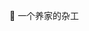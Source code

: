<!--
### SomeThingsAboutMe 👋

**milleyin/milleyin** is a ✨ _special_ ✨ repository because its `README.md` (this file) appears on your GitHub profile.

Here are some ideas to get you started:


- 👯 I’m looking to collaborate on ...
- 🤔 I’m looking for help with ...
- 📫 How to reach me: ...
- 😄 Pronouns: ...

- 🤓 ..就是要用中文來寫:

- 🔭 最近...在搞SwiftUI, bug很多，但很好玩
- 🌱 同時...在重學Java()
- 💬 一般問題， [這裡](https://github.com/milleyin/milleyin/issues)留言
- 📮 或者用郵件或iMessage找我，地址是mille.yin#gmail.com
...
- 另外，一個有趣的現象：「很多報錯，最後發現都是IDE的鍋」

- ⚡ Fun fact: lot's of error was because IDE bugs 😑


- 🔭 I’m working on SwiftUI recently
- 🌱 I’m currently relearning Java
- 💬 Ask me about someting? Leaved message [here](https://github.com/milleyin/milleyin/issues)
- 📫 you can reach me by email or iMessage via mille.yin#gmail.com 



![](https://img.shields.io/badge/Algorithm-★★★★☆-f0dbb0)      ![](https://img.shields.io/badge/systemArchitect-★★★★★-efb680)      
![](https://img.shields.io/badge/Swift-★★★★☆-d99477)      ![](https://img.shields.io/badge/C++-★★★★☆-3a579a)      ![](https://img.shields.io/badge/php-★★★☆☆-001e38)      ![](https://img.shields.io/badge/UIKit-★★★★☆-fffc40)      ![](https://img.shields.io/badge/Cocoa-★★★★☆-ff8000)      ![](https://img.shields.io/badge/SwiftUI-★★★☆☆-ff8172)      ![](https://img.shields.io/badge/Spring-★★★★☆-36244f)      ![](https://img.shields.io/badge/DevOps-★★★★☆-001e38)      ![](https://img.shields.io/badge/CentOS-★★★★☆-a85400)
-->
👷 一个养家的杂工
